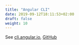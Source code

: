 ```yaml
---
title: "Angular CLI"
date: 2019-09-12T18:11:53+02:00
draft: false
weight: 10
---
```


See [cli.angular.io](https://cli.angular.io/), [GitHub](https://github.com/angular/angular-cli)
